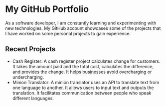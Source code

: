 # My GitHub Portfolio

As a software developer, I am constantly learning and experimenting with new technologies. My GitHub account showcases some of the projects that I have worked on some personal projects to gain experience.

## Recent Projects

- Cash Register: A cash register project calculates change for customers. It takes the amount paid and the total cost, calculates the difference, and provides the change. It helps businesses avoid overcharging or undercharging. 
- Minion Translator: A minion translator uses an API to translate text from one language to another. It allows users to input text and outputs the translation. It facilitates communication between people who speak different languages.
